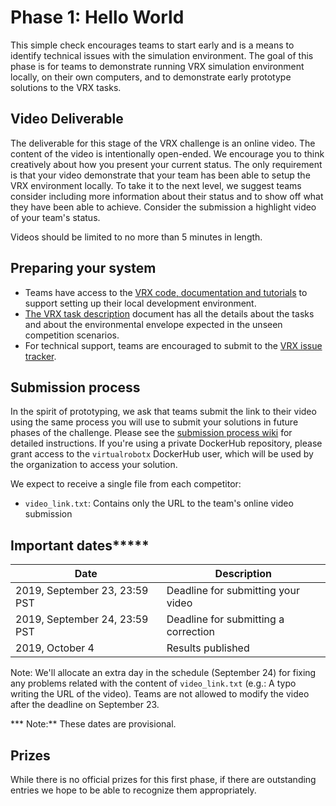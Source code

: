 # Phase 1: Hello World

This simple check encourages teams to start early and is a means to identify technical issues with the simulation environment. The goal of this phase is for teams to demonstrate running VRX simulation environment locally, on their own computers, and to demonstrate early prototype solutions to the VRX tasks.

## Video Deliverable

The deliverable for this stage of the VRX challenge is an online video.  The content of the video is intentionally open-ended.  We encourage you to think creatively about how you present your current status. The only requirement is that your video demonstrate that your team has been able to setup the VRX environment locally.  To take it to the next level, we suggest teams consider including more information about their status and to show off what they have been able to achieve.  Consider the submission a highlight video of your team's status.  

Videos should be limited to no more than 5 minutes in length.

## Preparing your system

 * Teams have access to the [VRX code, documentation and tutorials](https://bitbucket.org/osrf/vrx) to support setting up their local development environment.
 * [The VRX task description](https://bitbucket.org/osrf/vrx/wiki/documentation) document has all the details about the tasks and about the environmental envelope expected in the unseen competition scenarios.
 * For technical support, teams are encouraged to submit to the [VRX issue tracker](https://bitbucket.org/osrf/vrx/issues).


## Submission process

In the spirit of prototyping, we ask that teams submit the link to their video using the same process you will use to submit your solutions in future phases of the challenge. Please see the [submission process wiki](https://bitbucket.org/osrf/vrx/wiki/submission_process) for detailed instructions. If you're using a private DockerHub repository, please grant access to the `virtualrobotx` DockerHub user, which will be used by the organization to access your solution.

We expect to receive a single file from each competitor:
 
 * `video_link.txt`: Contains only the URL to the team's online video submission


## Important dates*****

| Date                          | Description                            |
|-------------------------------|----------------------------------------|
| 2019, September 23, 23:59 PST | Deadline for submitting your video     |
| 2019, September 24, 23:59 PST | Deadline for submitting a correction   |
| 2019, October    4            | Results published                      |

Note: We'll allocate an extra day in the schedule (September 24) for fixing any problems related with the content of `video_link.txt` (e.g.: A typo writing the URL of the video). Teams are not allowed to modify the video after the deadline on September 23.

*** Note:** These dates are provisional.

## Prizes

While there is no official prizes for this first phase, if there are outstanding entries we hope to be able to recognize them appropriately.